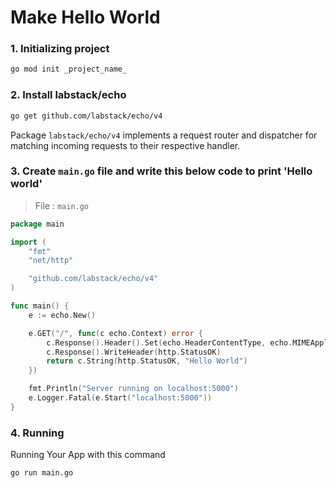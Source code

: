 # Make Hello World

### 1. Initializing project

```bash
go mod init _project_name_
```

### 2. Install labstack/echo

```bash
go get github.com/labstack/echo/v4
```

Package `labstack/echo/v4` implements a request router and dispatcher for matching incoming requests to their respective handler.

### 3. Create `main.go` file and write this below code to print 'Hello world'

> File : `main.go`

```go
package main

import (
	"fmt"
	"net/http"

	"github.com/labstack/echo/v4"
)

func main() {
	e := echo.New()

	e.GET("/", func(c echo.Context) error {
		c.Response().Header().Set(echo.HeaderContentType, echo.MIMEApplicationJSON)
		c.Response().WriteHeader(http.StatusOK)
		return c.String(http.StatusOK, "Hello World")
	})

	fmt.Println("Server running on localhost:5000")
	e.Logger.Fatal(e.Start("localhost:5000"))
}
```

### 4. Running

Running Your App with this command

```
go run main.go
```
